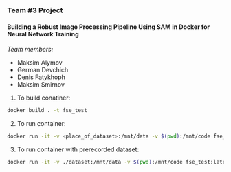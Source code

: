 ### Team #3 Project
#### Building a Robust Image Processing Pipeline Using SAM in Docker for Neural Network Training

*Team members:*
- Maksim Alymov
- German Devchich
- Denis Fatykhoph
- Maksim Smirnov

1. To build conatiner:
```bash
docker build . -t fse_test
```
2. To run container:
```bash
docker run -it -v <place_of_dataset>:/mnt/data -v $(pwd):/mnt/code fse_test:latest 
```
3. To run container with prerecorded dataset:
```bash
docker run -it -v ./dataset:/mnt/data -v $(pwd):/mnt/code fse_test:latest
```

